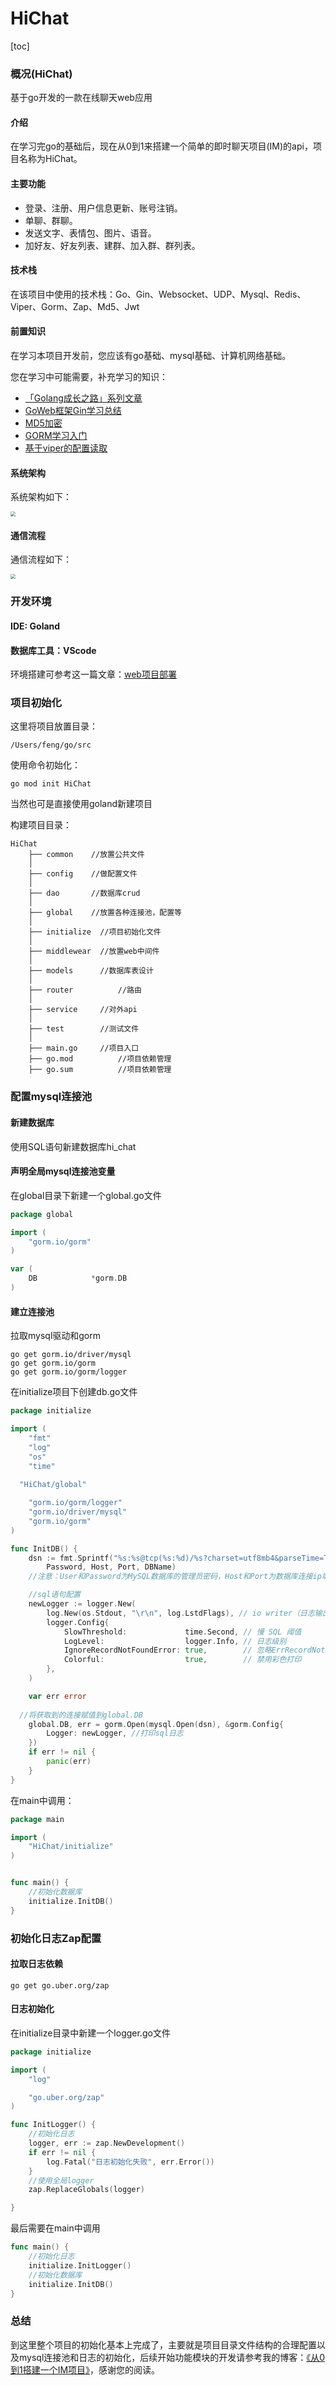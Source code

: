 # HiChat
[toc]

### 概况(HiChat)
基于go开发的一款在线聊天web应用

#### 介绍

在学习完go的基础后，现在从0到1来搭建一个简单的即时聊天项目(IM)的api，项目名称为HiChat。

#### 主要功能

* 登录、注册、用户信息更新、账号注销。
* 单聊、群聊。
* 发送文字、表情包、图片、语音。
* 加好友、好友列表、建群、加入群、群列表。

#### 技术栈

在该项目中使用的技术栈：Go、Gin、Websocket、UDP、Mysql、Redis、Viper、Gorm、Zap、Md5、Jwt

#### 前置知识

在学习本项目开发前，您应该有go基础、mysql基础、计算机网络基础。

您在学习中可能需要，补充学习的知识：

* [「Golang成长之路」系列文章](https://learnku.com/articles/61599)
*    [GoWeb框架Gin学习总结](https://learnku.com/articles/69259)
*    [MD5加密](https://learnku.com/articles/69126)
*    [GORM学习入门](https://learnku.com/articles/68943)
*   [基于viper的配置读取](https://learnku.com/articles/73184)

#### 系统架构

系统架构如下：

<img src="https://blogfiles-iceymoss.oss-cn-hangzhou.aliyuncs.com/blogs/%E6%88%AA%E5%B1%8F2022-12-28%20%E4%B8%8B%E5%8D%883.01.10.png" style="zoom:50%;" />

#### 通信流程

通信流程如下：

<img src="https://blogfiles-iceymoss.oss-cn-hangzhou.aliyuncs.com/blogs/%E6%88%AA%E5%B1%8F2022-12-28%20%E4%B8%8B%E5%8D%883.25.31.png" style="zoom:50%;" />

###  开发环境

#### IDE: Goland

#### 数据库工具：VScode

环境搭建可参考这一篇文章：[web项目部署](https://learnku.com/articles/74054)



### 项目初始化

这里将项目放置目录：

```
/Users/feng/go/src
```

使用命令初始化：

```shell
go mod init HiChat
```

当然也可是直接使用goland新建项目

构建项目目录：

```
HiChat   
    ├── common    //放置公共文件
    │  
    ├── config    //做配置文件
    │  
    ├── dao       //数据库crud
    │  
    ├── global    //放置各种连接池，配置等
    │   
    ├── initialize  //项目初始化文件
    │  
    ├── middlewear  //放置web中间件
    │ 
    ├── models      //数据库表设计
    │   
    ├── router   		//路由
    │   
    ├── service     //对外api
    │   
    ├── test        //测试文件
    │  
    ├── main.go     //项目入口
    ├── go.mod			//项目依赖管理
    ├── go.sum			//项目依赖管理
```



### 配置mysql连接池

#### 新建数据库

使用SQL语句新建数据库hi_chat

#### 声明全局mysql连接池变量

在global目录下新建一个global.go文件

```go
package global

import (
	"gorm.io/gorm"
)

var (
	DB            *gorm.DB
)
```

#### 建立连接池

拉取mysql驱动和gorm

```
go get gorm.io/driver/mysql
go get gorm.io/gorm
go get gorm.io/gorm/logger
```

在initialize项目下创建db.go文件

```go
package initialize

import (
	"fmt"
	"log"
	"os"
	"time"
  
  "HiChat/global"

	"gorm.io/gorm/logger"
	"gorm.io/driver/mysql"
	"gorm.io/gorm"
)

func InitDB() {
	dsn := fmt.Sprintf("%s:%s@tcp(%s:%d)/%s?charset=utf8mb4&parseTime=True&loc=Local", User,
		Password, Host, Port, DBName)
	//注意：User和Password为MySQL数据库的管理员密码，Host和Port为数据库连接ip端口，DBname为要连接的数据库

	//sql语句配置
	newLogger := logger.New(
		log.New(os.Stdout, "\r\n", log.LstdFlags), // io writer（日志输出的目标，前缀和日志包含的内容——译者注）
		logger.Config{
			SlowThreshold:             time.Second, // 慢 SQL 阈值
			LogLevel:                  logger.Info, // 日志级别
			IgnoreRecordNotFoundError: true,        // 忽略ErrRecordNotFound（记录未找到）错误
			Colorful:                  true,        // 禁用彩色打印
		},
	)

	var err error
  
  //将获取到的连接赋值到global.DB
	global.DB, err = gorm.Open(mysql.Open(dsn), &gorm.Config{
		Logger: newLogger, //打印sql日志
	})
	if err != nil {
		panic(err)
	}
}
```



在main中调用：

```go
package main

import (
	"HiChat/initialize"
)


func main() {
	//初始化数据库
	initialize.InitDB()
}
```



### 初始化日志Zap配置

#### 拉取日志依赖

```
go get go.uber.org/zap
```



#### 日志初始化

在initialize目录中新建一个logger.go文件

```go
package initialize

import (
	"log"

	"go.uber.org/zap"
)

func InitLogger() {
	//初始化日志
	logger, err := zap.NewDevelopment()
	if err != nil {
		log.Fatal("日志初始化失败", err.Error())
	}
	//使用全局logger
	zap.ReplaceGlobals(logger)

}
```

最后需要在main中调用

```go
func main() {
	//初始化日志
	initialize.InitLogger()
	//初始化数据库
	initialize.InitDB()
}
```



### 总结

到这里整个项目的初始化基本上完成了，主要就是项目目录文件结构的合理配置以及mysql连接池和日志的初始化，后续开始功能模块的开发请参考我的博客：[《从0到1搭建一个IM项目》](https://learnku.com/articles/74274)，感谢您的阅读。



